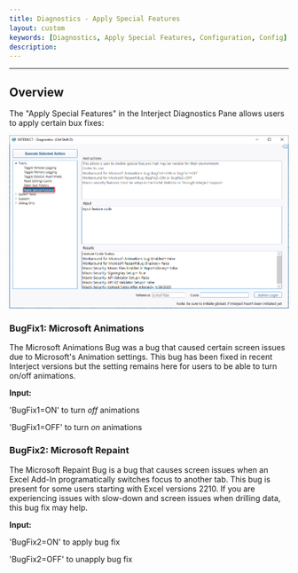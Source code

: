 ```yaml
---
title: Diagnostics - Apply Special Features
layout: custom
keywords: [Diagnostics, Apply Special Features, Configuration, Config]
description: 
---
```

* * *   

## Overview

The "Apply Special Features" in the Interject Diagnostics Pane allows users to apply certain bux fixes:

![](/images/Diagnostics/ApplySpecialFeatures.png)
<br>

### BugFix1: Microsoft Animations

The Microsoft Animations Bug was a bug that caused certain screen issues due to Microsoft's Animation settings. This bug has been fixed in recent Interject versions but the setting remains here for users to be able to turn on/off animations.

**Input:**

'BugFix1=ON' to turn _off_ animations

'BugFix1=OFF' to turn _on_ animations

### BugFix2: Microsoft Repaint

The Microsoft Repaint Bug is a bug that causes screen issues when an Excel Add-In programatically switches focus to another tab. This bug is present for some users starting with Excel versions 2210. If you are experiencing issues with slow-down and screen issues when drilling data, this bug fix may help.

**Input:**

'BugFix2=ON' to apply bug fix

'BugFix2=OFF' to unapply bug fix
